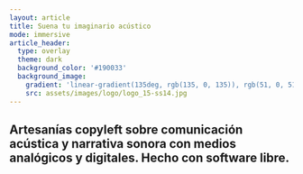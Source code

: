```yaml
---
layout: article
title: Suena tu imaginario acústico
mode: immersive
article_header:
  type: overlay
  theme: dark
  background_color: '#190033'
  background_image:
    gradient: 'linear-gradient(135deg, rgb(135, 0, 135)), rgb(51, 0, 51))' 
    src: assets/images/logo/logo_15-ss14.jpg
---
```


<div class="hero hero--center">
  <div class="hero__content">
    <h2><i class="fa-thin fa-solar-system"></i> Artesanías copyleft sobre comunicación acústica y narrativa sonora con medios analógicos y digitales.  Hecho con software libre.</h2>
  </div>
</div>
